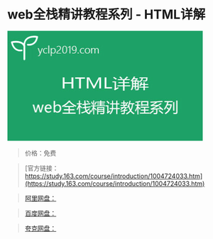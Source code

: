 # web全栈精讲教程系列 - HTML详解

![img](../../../assets/study163/free/CD36AA1843F9C81D72608DBC1F0E84F0.jpg)

> 价格：免费

> [官方链接：https://study.163.com/course/introduction/1004724033.htm](https://study.163.com/course/introduction/1004724033.htm)

> [阿里网盘：]()

> [百度网盘：]()

> [夸克网盘：]()
